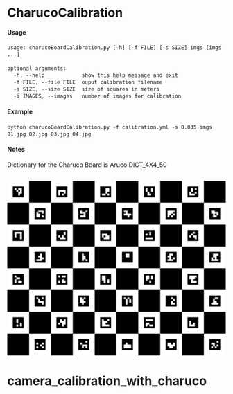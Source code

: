 # CharucoCalibration

#### Usage
```
usage: charucoBoardCalibration.py [-h] [-f FILE] [-s SIZE] imgs [imgs ...]

optional arguments:
  -h, --help            show this help message and exit
  -f FILE, --file FILE  ouput calibration filename
  -s SIZE, --size SIZE  size of squares in meters
  -i IMAGES, --images   number of images for calibration
```
#### Example
```
python charucoBoardCalibration.py -f calibration.yml -s 0.035 imgs 01.jpg 02.jpg 03.jpg 04.jpg
```

#### Notes

Dictionary for the Charuco Board is Aruco DICT_4X4_50

##

![charucoBoard](charuco.png)
# camera_calibration_with_charuco
